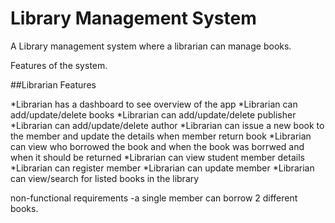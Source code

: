 # Library Management System
A Library management system where a librarian can manage books.

Features of the system.


##Librarian Features<dt>
*Librarian has a dashboard to see overview of the app
*Librarian can add/update/delete books
*Librarian can add/update/delete publisher
*Librarian can add/update/delete author
*Librarian can issue a new book to  the member and update the details when member return book
*Librarian can view who borrowed the book and when the book was borrwed and when it should be returned
*Librarian can view student member details
*Librarian can register member
*Librarian can update member
*Librarian can view/search for listed books in the library


non-functional requirements
-a single member can borrow 2 different books.
